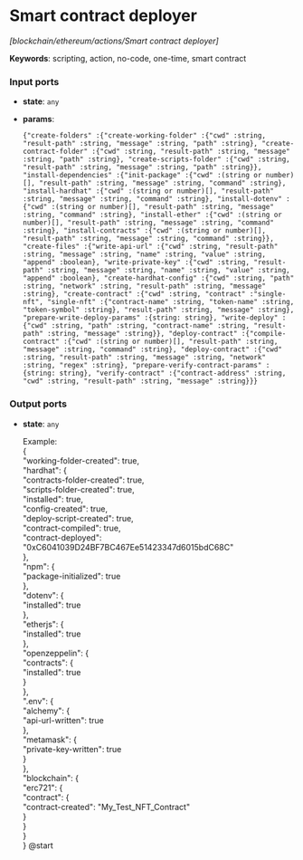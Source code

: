 # Smart contract deployer

_[blockchain/ethereum/actions/Smart contract deployer]_

__Keywords__: scripting, action, no-code, one-time, smart contract

### Input ports

* __state__: ` any `


* __params__: 
    ```
    {"create-folders" :{"create-working-folder" :{"cwd" :string, "result-path" :string, "message" :string, "path" :string}, "create-contract-folder" :{"cwd" :string, "result-path" :string, "message" :string, "path" :string}, "create-scripts-folder" :{"cwd" :string, "result-path" :string, "message" :string, "path" :string}}, "install-dependencies" :{"init-package" :{"cwd" :(string or number)[], "result-path" :string, "message" :string, "command" :string}, "install-hardhat" :{"cwd" :(string or number)[], "result-path" :string, "message" :string, "command" :string}, "install-dotenv" :{"cwd" :(string or number)[], "result-path" :string, "message" :string, "command" :string}, "install-ether" :{"cwd" :(string or number)[], "result-path" :string, "message" :string, "command" :string}, "install-contracts" :{"cwd" :(string or number)[], "result-path" :string, "message" :string, "command" :string}}, "create-files" :{"write-api-url" :{"cwd" :string, "result-path" :string, "message" :string, "name" :string, "value" :string, "append" :boolean}, "write-private-key" :{"cwd" :string, "result-path" :string, "message" :string, "name" :string, "value" :string, "append" :boolean}, "create-hardhat-config" :{"cwd" :string, "path" :string, "network" :string, "result-path" :string, "message" :string}, "create-contract" :{"cwd" :string, "contract" :"single-nft", "single-nft" :{"contract-name" :string, "token-name" :string, "token-symbol" :string}, "result-path" :string, "message" :string}, "prepare-write-deploy-params" :{string: string}, "write-deploy" :{"cwd" :string, "path" :string, "contract-name" :string, "result-path" :string, "message" :string}}, "deploy-contract" :{"compile-contract" :{"cwd" :(string or number)[], "result-path" :string, "message" :string, "command" :string}, "deploy-contract" :{"cwd" :string, "result-path" :string, "message" :string, "network" :string, "regex" :string}, "prepare-verify-contract-params" :{string: string}, "verify-contract" :{"contract-address" :string, "cwd" :string, "result-path" :string, "message" :string}}}
    ```

### Output ports

* __state__: ` any `


    Example:   
    {  
      "working-folder-created": true,  
      "hardhat": {  
        "contracts-folder-created": true,  
        "scripts-folder-created": true,  
        "installed": true,  
        "config-created": true,  
        "deploy-script-created": true,  
        "contract-compiled": true,  
        "contract-deployed": "0xC6041039D24BF7BC467Ee51423347d6015bdC68C"  
      },  
      "npm": {  
        "package-initialized": true  
      },  
      "dotenv": {  
        "installed": true  
      },  
      "etherjs": {  
        "installed": true  
      },  
      "openzeppelin": {  
        "contracts": {  
          "installed": true  
        }  
      },  
      ".env": {  
        "alchemy": {  
          "api-url-written": true  
        },  
        "metamask": {  
          "private-key-written": true  
        }  
      },  
      "blockchain": {  
        "erc721": {  
          "contract": {  
            "contract-created": "My_Test_NFT_Contract"  
          }  
        }  
      }  
    } @start  

